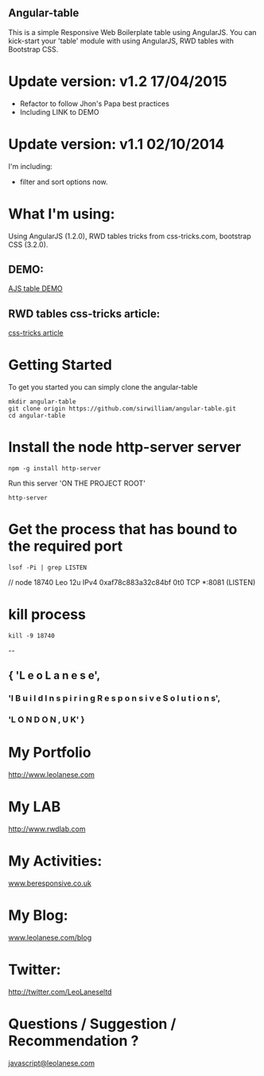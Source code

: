 ## Angular-table
This is a simple Responsive Web Boilerplate table using AngularJS.
You can kick-start your 'table' module with using AngularJS, RWD tables with Bootstrap CSS.



# Update version: v1.2 17/04/2015
- Refactor to follow Jhon's Papa best practices
- Including LINK to DEMO
# Update version: v1.1 02/10/2014
I'm including:
- filter and sort options now.

# What I'm using:
Using AngularJS (1.2.0), RWD tables tricks from css-tricks.com, bootstrap CSS (3.2.0).

## DEMO:
<a href="http://www.leolanese.com/angular-table/">AJS table DEMO</a>

## RWD tables css-tricks article:
<a href="http://css-tricks.com/responsive-data-tables/">css-tricks article</a>


# Getting Started
To get you started you can simply clone the angular-table


```
mkdir angular-table
git clone origin https://github.com/sirwilliam/angular-table.git
cd angular-table
```


# Install the node http-server server
```
npm -g install http-server
```

Run this server 'ON THE PROJECT ROOT'
```
http-server
```

# Get the process that has bound to the required port
```
lsof -Pi | grep LISTEN
```

// node      18740  Leo   12u  IPv4 0xaf78c883a32c84bf      0t0  TCP *:8081 (LISTEN)


# kill process
```
kill -9 18740
```

--

## { 'L e o   L a n e s e',
### 'I  B u i l d   I n s p i r i n g   R e s p o n s i v e   S o l u t i o n s',
### 'L O N D O N ,  U K' }


# My Portfolio<br>
<a href="http://www.leolanese.com" target="_blank">http://www.leolanese.com</a><br>

# My LAB<br>
<a href="http://www.rwdlab.com" target="_blank">http://www.rwdlab.com</a><br>

# My Activities:<br>
<a href="http://www.beresponsive.co.uk" target="_blank">www.beresponsive.co.uk</a><br>

# My Blog:<br>
<a href="http://www.leolanese.com/blog" target="_blank">www.leolanese.com/blog</a><br>

# Twitter:<br>
<a href="http://twitter.com/LeoLaneseltd" target="_blank">http://twitter.com/LeoLaneseltd</a><br>

# Questions / Suggestion / Recommendation ?<br>
<a href="mail:to">javascript@leolanese.com</a><br>
